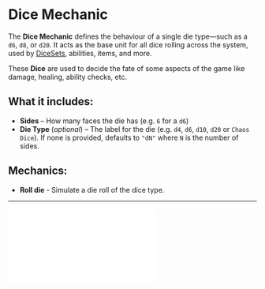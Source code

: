 # Dice Mechanic

The **Dice Mechanic** defines the behaviour of a single die type—such as a `d6`, `d8`, or `d20`. It acts as the base unit for all dice rolling across the system, used by [DiceSets](DiceSet.md), abilities, items, and more.

These **Dice** are used to decide the fate of some aspects of the game like damage, healing, ability checks, etc.

## What it includes:

- **Sides** – How many faces the die has (e.g. `6` for a `d6`)
- **Die Type** (*optional*) – The label for the die (e.g. `d4`, `d6`, `d10`, `d20` or `Chaos Dice`). If none is provided, defaults to `"dN"` where `N` is the number of sides.

## Mechanics:

- **Roll die** - Simulate a die roll of the dice type.


***
![List of all world mechanics](README.md#List%20of%20World%20Mechanics)